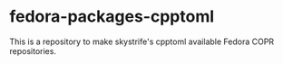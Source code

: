# fedora-packages-cpptoml
This is a repository to make skystrife's cpptoml available Fedora COPR repositories.

